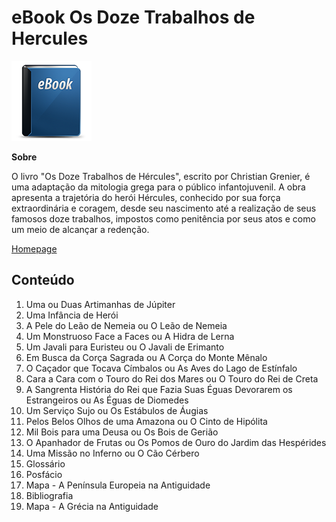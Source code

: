 # eBook Os Doze Trabalhos de Hercules

![ebook image](assets/ebook.png)

**Sobre**

O livro "Os Doze Trabalhos de Hércules", escrito por Christian Grenier, é uma adaptação da mitologia grega para o público infantojuvenil. A obra apresenta a trajetória do herói Hércules, conhecido por sua força extraordinária e coragem, desde seu nascimento até a realização de seus famosos doze trabalhos, impostos como penitência por seus atos e como um meio de alcançar a redenção.

[Homepage](https://www.amazon.com.br/Doze-Trabalhos-H%C3%A9rcules-Luiz-Galdino/dp/853224503X/ref=asc_df_853224503X?mcid=1c25b02c8a7c3b65bf1ba3a6efae6e6f&tag=googleshopp00-20&linkCode=df0&hvadid=709856848245&hvpos=&hvnetw=g&hvrand=566113891811593400&hvpone=&hvptwo=&hvqmt=&hvdev=c&hvdvcmdl=&hvlocint=&hvlocphy=9100208&hvtargid=pla-826942748772&psc=1&language=pt_BR&gad_source=1)

## Conteúdo

1. Uma ou Duas Artimanhas de Júpiter
2. Uma Infância de Herói
3. A Pele do Leão de Nemeia ou O Leão de Nemeia
4. Um Monstruoso Face a Faces ou A Hidra de Lerna
5. Um Javali para Euristeu ou O Javali de Erimanto
6. Em Busca da Corça Sagrada ou A Corça do Monte Mênalo
7. O Caçador que Tocava Címbalos ou As Aves do Lago de Estínfalo
8. Cara a Cara com o Touro do Rei dos Mares ou O Touro do Rei de Creta
9. A Sangrenta História do Rei que Fazia Suas Éguas Devorarem os Estrangeiros ou As Éguas de Diomedes
10. Um Serviço Sujo ou Os Estábulos de Áugias
11. Pelos Belos Olhos de uma Amazona ou O Cinto de Hipólita
12. Mil Bois para uma Deusa ou Os Bois de Gerião
13. O Apanhador de Frutas ou Os Pomos de Ouro do Jardim das Hespérides
14. Uma Missão no Inferno ou O Cão Cérbero
15. Glossário
16. Posfácio
17. Mapa - A Península Europeia na Antiguidade
18. Bibliografia
19. Mapa - A Grécia na Antiguidade

